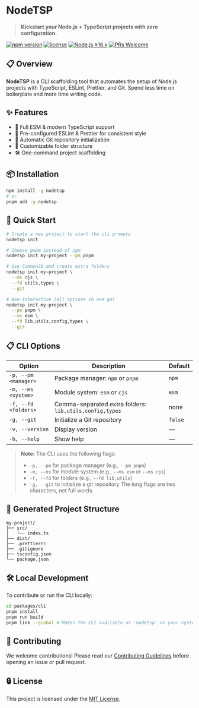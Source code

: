 # NodeTSP

> **Kickstart your Node.js + TypeScript projects with zero configuration.**

[![npm version](https://img.shields.io/badge/version-2.0.0-green.svg?style=flat-square)](https://www.npmjs.com/package/nodetsp) [![license](https://img.shields.io/badge/license-MIT-blue.svg?style=flat-square)](LICENSE) [![Node.js ≥16.x](https://img.shields.io/badge/node-%3E=16.x-brightgreen.svg?style=flat-square)](https://nodejs.org/) [![PRs Welcome](https://img.shields.io/badge/PRs-welcome-brightgreen.svg?style=flat-square)](CONTRIBUTING.md)

## 📋 Overview

**NodeTSP** is a CLI scaffolding tool that automates the setup of Node.js projects with TypeScript, ESLint, Prettier, and Git. Spend less time on boilerplate and more time writing code.

## ✨ Features

- 🚀 Full ESM & modern TypeScript support
- 🧹 Pre-configured ESLint & Prettier for consistent style
- 🔄 Automatic Git repository initialization
- 📁 Customizable folder structure
- 🛠️ One-command project scaffolding

## 📦 Installation

```bash
npm install -g nodetsp
# or
pnpm add -g nodetsp
```

## 🚀 Quick Start

```bash
# Create a new project to start the cli prompts
nodetsp init

# Choose pnpm instead of npm
nodetsp init my-project --pm pnpm

# Use CommonJS and create extra folders
nodetsp init my-project \
  --ms cjs \
  --fd utils,types \
  --git

# Non-interactive (all options in one go)
nodetsp init my-project \
  --pm pnpm \
  --ms esm \
  --fd lib,utils,config,types \
  --git
```

## 📋 CLI Options

| Option               | Description                                             | Default |
| -------------------- | ------------------------------------------------------- | ------- |
| `-p, --pm <manager>` | Package manager: `npm` or `pnpm`                        | `npm`   |
| `-m, --ms <system>`  | Module system: `esm` or `cjs`                           | `esm`   |
| `-f, --fd <folders>` | Comma-separated extra folders: `lib,utils,config,types` | none    |
| `-g, --git`          | Initialize a Git repository                             | `false` |
| `-v, --version`      | Display version                                         | —       |
| `-h, --help`         | Show help                                               | —       |

> **Note:**
> The CLI uses the following flags:
>
> - `-p, --pm` for package manager (e.g., `--pm pnpm`)
> - `-m, --ms` for module system (e.g., `--ms esm` or `--ms cjs`)
> - `-f, --fd` for folders (e.g., `--fd lib,utils`)
> - `-g, --git` to initialize a git repository
>   The long flags are two characters, not full words.

## 📂 Generated Project Structure

```
my-project/
├── src/
│   └── index.ts
├── dist/
├── .prettierrc
├── .gitignore
├── tsconfig.json
└── package.json
```

## 🛠️ Local Development

To contribute or run the CLI locally:

```bash
cd packages/cli
pnpm install
pnpm run build
pnpm link --global # Makes the CLI available as 'nodetsp' on your system
```

## 👥 Contributing

We welcome contributions! Please read our [Contributing Guidelines](CONTRIBUTING.md) before opening an issue or pull request.

## 🔒 License

This project is licensed under the [MIT License](LICENSE).
